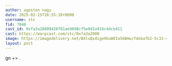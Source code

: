 ```yaml
---
author: agoston nagy
date: 2025-02-15T16:55:18+0000
username: stc
fid: 7048
cast_id: 0xfa3a20809428f81ae9698cf5e9d1a916c4dce411
cast: https://warpcast.com/stc/0xfa3a2080
image: https://imagedelivery.net/BXluQx4ige9GuW0Ia56BHw/fdebafb2-5c33-4334-5a0e-6fcb011a2300/original
layout: post
---
```

gn       +>              .  

<img src='https://imagedelivery.net/BXluQx4ige9GuW0Ia56BHw/fdebafb2-5c33-4334-5a0e-6fcb011a2300/original' alt='' referrerpolicy='no-referrer'/>